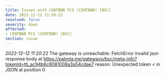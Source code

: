 ```yaml
---
title: Issues with CENTBNB PCS (CENTBNB) [BSC]
date: 2022-12-12 11:20:22
resolved: false
severity: down
affected:
- CENTBNB PCS (CENTBNB) [BSC]
section: issue
---
```


*2022-12-12 11:20:22* The gateway is unreachable: FetchError invalid json response body at https://patrola.me/gateways/bsc/meta-info?tokenId=tti_ac94b6c8081008a3a54cdae7 reason: Unexpected token < in JSON at position 0